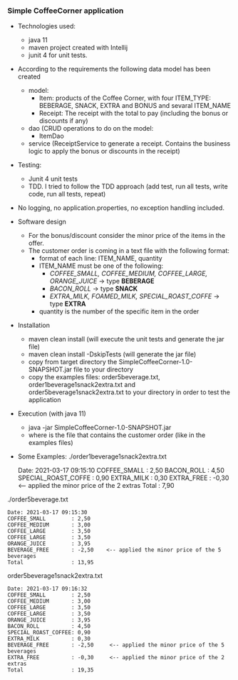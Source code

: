 ### Simple CoffeeCorner application

* Technologies used:  
  * java 11 
  * maven project created with Intellij  
  * junit 4 for unit tests.

* According to the requirements the following data model has been created
  * model:
    * Item: products of the Coffee Corner, with four ITEM_TYPE: BEBERAGE, SNACK, EXTRA and BONUS and sevaral ITEM_NAME
    * Receipt: The receipt with the total to pay (including the bonus or discounts if any)
  * dao (CRUD operations to do on the model:
    * ItemDao
  * service (ReceiptService to generate a receipt. Contains the business logic to apply the bonus or discounts in the receipt)

* Testing:
  * Junit 4 unit tests
  * TDD. I tried to follow the TDD approach (add test, run all tests, write code, run all tests, repeat)

* No logging, no application.properties, no exception handling included.
  
* Software design
  * For the bonus/discount consider the minor price of the items in the offer.
  * The customer order is coming in a text file with the following format:
    * format of each line: ITEM_NAME, quantity
    * ITEM_NAME must be one of the following:
      * _COFFEE_SMALL, COFFEE_MEDIUM, COFFEE_LARGE, ORANGE_JUICE_ -> type __BEBERAGE__
      * _BACON_ROLL_ -> type __SNACK__
      * _EXTRA_MILK, FOAMED_MILK, SPECIAL_ROAST_COFFE_ -> type __EXTRA__
    * quantity is the number of the specific item in the order

* Installation
  * maven clean install (will execute the unit tests and generate the jar file)
  * maven clean install -DskipTests (will generate the jar file)
  * copy from target directory the SimpleCoffeeCorner-1.0-SNAPSHOT.jar file to your directory
  * copy the examples files: order5beverage.txt, order1beverage1snack2extra.txt and order5beverage1snack2extra.txt to your directory in order to test the application

* Execution (with java 11)
  * java -jar SimpleCoffeeCorner-1.0-SNAPSHOT.jar <fileName>
  * where <fileName> is the file that contains the customer order (like in the examples files)
  
* Some Examples:
./order1beverage1snack2extra.txt  


    Date: 2021-03-17 09:15:10
    COFFEE_SMALL        : 2,50
    BACON_ROLL          : 4,50
    SPECIAL_ROAST_COFFE : 0,90
    EXTRA_MILK          : 0,30
    EXTRA_FREE          : -0,30   <-- applied the minor price of the 2 extras
    Total               : 7,90


./order5beverage.txt


    Date: 2021-03-17 09:15:30
    COFFEE_SMALL        : 2,50
    COFFEE_MEDIUM       : 3,00
    COFFEE_LARGE        : 3,50
    COFFEE_LARGE        : 3,50
    ORANGE_JUICE        : 3,95
    BEVERAGE_FREE       : -2,50    <-- applied the minor price of the 5 beverages
    Total               : 13,95


order5beverage1snack2extra.txt


    Date: 2021-03-17 09:16:32
    COFFEE_SMALL        : 2,50
    COFFEE_MEDIUM       : 3,00
    COFFEE_LARGE        : 3,50
    COFFEE_LARGE        : 3,50
    ORANGE_JUICE        : 3,95
    BACON_ROLL          : 4,50
    SPECIAL_ROAST_COFFEE: 0,90
    EXTRA_MILK          : 0,30
    BEVERAGE_FREE       : -2,50     <-- applied the minor price of the 5 beverages
    EXTRA_FREE          : -0,30     <-- applied the minor price of the 2 extras
    Total               : 19,35
